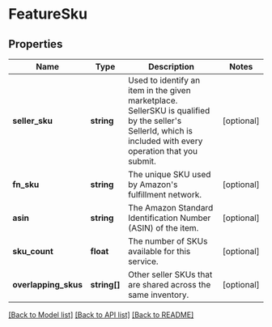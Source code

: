 # FeatureSku

## Properties
Name | Type | Description | Notes
------------ | ------------- | ------------- | -------------
**seller_sku** | **string** | Used to identify an item in the given marketplace. SellerSKU is qualified by the seller&#x27;s SellerId, which is included with every operation that you submit. | [optional] 
**fn_sku** | **string** | The unique SKU used by Amazon&#x27;s fulfillment network. | [optional] 
**asin** | **string** | The Amazon Standard Identification Number (ASIN) of the item. | [optional] 
**sku_count** | **float** | The number of SKUs available for this service. | [optional] 
**overlapping_skus** | **string[]** | Other seller SKUs that are shared across the same inventory. | [optional] 

[[Back to Model list]](../../README.md#documentation-for-models) [[Back to API list]](../../README.md#documentation-for-api-endpoints) [[Back to README]](../../README.md)

